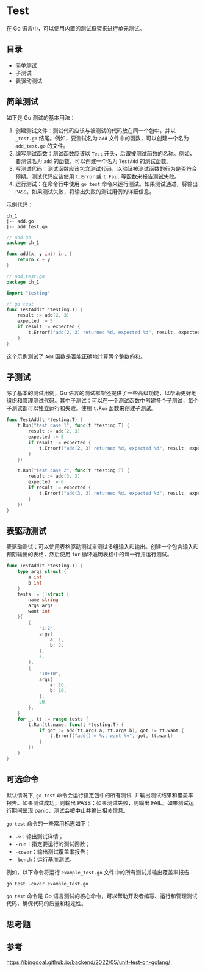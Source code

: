 # Test

在 Go 语言中，可以使用内置的测试框架来进行单元测试。

## 目录

- 简单测试
- 子测试
- 表驱动测试

## 简单测试

如下是 Go 测试的基本用法：

1. 创建测试文件：测试代码应该与被测试的代码放在同一个包中，并以 `_test.go` 结尾。例如，要测试名为 `add` 文件中的函数，可以创建一个名为 `add_test.go` 的文件。
2. 编写测试函数：测试函数应该以 `Test` 开头，后跟被测试函数的名称。例如，要测试名为 `add` 的函数，可以创建一个名为 `TestAdd` 的测试函数。
3. 写测试代码：测试函数应该包含测试代码，以验证被测试函数的行为是否符合预期。测试代码应该使用 `t.Error` 或 `t.Fail` 等函数来报告测试失败。
4. 运行测试：在命令行中使用 `go test` 命令来运行测试。如果测试通过，将输出 `PASS`。如果测试失败，将输出失败的测试用例的详细信息。

示例代码：

```
ch_1
|-- add.go
|-- add_test.go
```

```go
// add.go
package ch_1

func add(x, y int) int {
	return x + y
}
```

```go
// add_test.go
package ch_1

import "testing"

// go test
func TestAdd(t *testing.T) {
	result := add(2, 3)
	expected := 5
	if result != expected {
		t.Errorf("add(2, 3) returned %d, expected %d", result, expected)
	}
}
```

这个示例测试了 `Add` 函数是否能正确地计算两个整数的和。

## 子测试

除了基本的测试用例，Go 语言的测试框架还提供了一些高级功能，以帮助更好地组织和管理测试代码。其中子测试：可以在一个测试函数中创建多个子测试，每个子测试都可以独立运行和失败。使用 `t.Run` 函数来创建子测试。

```go
func TestAdd(t *testing.T) {
	t.Run("test case 1", func(t *testing.T) {
		result := add(2, 3)
		expected := 5
		if result != expected {
			t.Errorf("add(2, 3) returned %d, expected %d", result, expected)
		}
	})

	t.Run("test case 2", func(t *testing.T) {
		result := add(3, 3)
		expected := 6
		if result != expected {
			t.Errorf("add(3, 3) returned %d, expected %d", result, expected)
		}
	})
}
```

## 表驱动测试

表驱动测试：可以使用表格驱动测试来测试多组输入和输出。创建一个包含输入和预期输出的表格，然后使用 `for` 循环遍历表格中的每一行并运行测试。

```go
func TestAdd(t *testing.T) {
	type args struct {
		a int
		b int
	}
	tests := []struct {
		name string
		args args
		want int
	}{
		{
			"1+2",
			args{
				a: 1,
				b: 2,
			},
			3,
		},
		{
			"10+10",
			args{
				a: 10,
				b: 10,
			},
			20,
		},
	}
	for _, tt := range tests {
		t.Run(tt.name, func(t *testing.T) {
			if got := add(tt.args.a, tt.args.b); got != tt.want {
				t.Errorf("add() = %v, want %v", got, tt.want)
			}
		})
	}
}
```

## 可选命令

 默认情况下, `go test` 命令会运行指定包中的所有测试, 并输出测试结果和覆盖率报告。如果测试成功，则输出 PASS；如果测试失败，则输出 FAIL。如果测试运行期间出现 panic，测试会被中止并输出相关信息。

`go test` 命令的一些常用标志如下：

- `-v`：输出测试详情；
- `-run`：指定要运行的测试函数；
- `-cover`：输出测试覆盖率报告；
- `-bench`：运行基准测试。

例如，以下命令将运行 `example_test.go` 文件中的所有测试并输出覆盖率报告：

```
go test -cover example_test.go
```

`go test` 命令是 Go 语言测试的核心命令，可以帮助开发者编写、运行和管理测试代码，确保代码的质量和稳定性。





## 思考题

## 参考
https://bingdoal.github.io/backend/2022/05/unit-test-on-golang/


